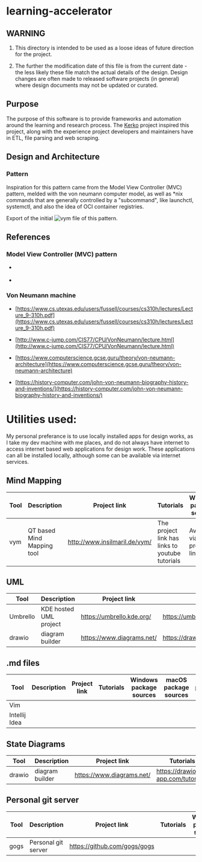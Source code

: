 # learning-accelerator

## WARNING

1. This directory is intended to be used as a loose ideas of future direction for the project.

2. The further the modification date of this file is from the current date - the less likely these file match the actual details of the design.  Design changes are often made to released software projects (in general) where design documents may not be updated or curated.

## Purpose

The purpose of this software is to provide frameworks and automation around the learning and research process.  The [Kerko](https://github.com/whiskyechobravo/kerko) project inspired this project, along with the experience project developers and maintainers have in ETL, file parsing and web scraping.

## Design and Architecture

### Pattern

Inspiration for this pattern came from the Model View Controller (MVC) pattern, melded with the von neumann computer model, as well as *nix commands that are generally controlled by a "subcommand", like launchctl, systemctl,  and also the idea of OCI container registries.

Export of the initial ![vym file of this pattern](https://github.com/clockworksspheres/learning-and-reseasrch-accelerator/blob/main/design/learningNresearchAccelleratorRegistry_2021-06-19_2039.png).


## References

### Model View Controller (MVC) pattern

* []()

* []()


### Von Neumann machine 

* [https://www.cs.utexas.edu/users/fussell/courses/cs310h/lectures/Lecture_9-310h.pdf](https://www.cs.utexas.edu/users/fussell/courses/cs310h/lectures/Lecture_9-310h.pdf)

* [http://www.c-jump.com/CIS77/CPU/VonNeumann/lecture.html](http://www.c-jump.com/CIS77/CPU/VonNeumann/lecture.html)

* [https://www.computerscience.gcse.guru/theory/von-neumann-architecture](https://www.computerscience.gcse.guru/theory/von-neumann-architecture)

* [https://history-computer.com/john-von-neumann-biography-history-and-inventions/](https://history-computer.com/john-von-neumann-biography-history-and-inventions/)

# Utilities used:

My personal preferance is to use locally installed apps for design works, as I take my dev machine with me places, and do not always have internet to access internet based web applications for design work.  These applications can all be installed locally, although some can be available via internet services.

## Mind Mapping

| Tool | Description | Project link | Tutorials | Windows package sources | macOS package sources | Linux package sources | Source code Repository |
----- | ----- | ----- | ----- | ----- | ----- | ----- | -----
| vym | QT based Mind Mapping tool | http://www.insilmaril.de/vym/ | The project link has links to youtube tutorials | Available via project link | Available via Project Link | Available via project link | Available via project link |

## UML

| Tool | Description | Project link | Tutorials | Windows package sources | macOS package sources | Linux package sources | Source code Repository |
----- | ----- | ----- | ----- | ----- | ----- | ----- | -----
| Umbrello  | KDE hosted UML project | https://umbrello.kde.org/  | https://umbrello.kde.org/documentation.php  | https://community.chocolatey.org/packages/umbrello | https://invent.kde.org/packaging/homebrew-kdebrew | https://snapcraft.io/umbrello | https://github.com/KDE/umbrello |
| drawio | diagram builder | https://www.diagrams.net/ | https://drawio-app.com/tutorials/ | https://community.chocolatey.org/packages/drawio | https://formulae.brew.sh/cask/drawio | https://snapcraft.io/drawio | https://github.com/jgraph/drawio-desktop |

## .md files

| Tool | Description | Project link | Tutorials | Windows package sources | macOS package sources | Linux package sources |
----- | ----- | ----- | ----- | ----- | ----- | -----
| Vim  |  |  | 
| Intellij Idea |  |  |  |

## State Diagrams

| Tool | Description | Project link | Tutorials | Windows package sources | macOS package sources | Linux package sources |
----- | ----- | ----- | ----- | ----- | ----- | -----
| drawio | diagram builder | https://www.diagrams.net/ | https://drawio-app.com/tutorials/ | https://community.chocolatey.org/packages/drawio | https://formulae.brew.sh/cask/drawio | https://snapcraft.io/drawio | https://github.com/jgraph/drawio-desktop |

## Personal git server

| Tool | Description | Project link | Tutorials | Windows package sources | macOS package sources | Linux package sources |
----- | ----- | ----- | ----- | ----- | ----- | -----
| gogs | Personal git server | https://github.com/gogs/gogs | | | |

## 


 
 
